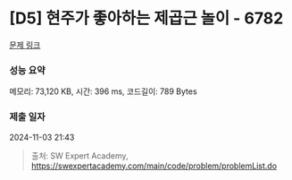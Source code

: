 # [D5] 현주가 좋아하는 제곱근 놀이 - 6782 

[문제 링크](https://swexpertacademy.com/main/code/problem/problemDetail.do?contestProbId=AWgqsAlKr9sDFAW0) 

### 성능 요약

메모리: 73,120 KB, 시간: 396 ms, 코드길이: 789 Bytes

### 제출 일자

2024-11-03 21:43



> 출처: SW Expert Academy, https://swexpertacademy.com/main/code/problem/problemList.do